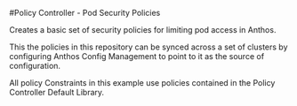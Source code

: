 #Policy Controller - Pod Security Policies

Creates a basic set of security policies for limiting pod access in Anthos. 

This the policies in this repository can be synced across a set of clusters by configuring Anthos Config Management to point to it as the source of configuration.

All policy Constraints in this example use policies contained in the Policy Controller Default Library.
